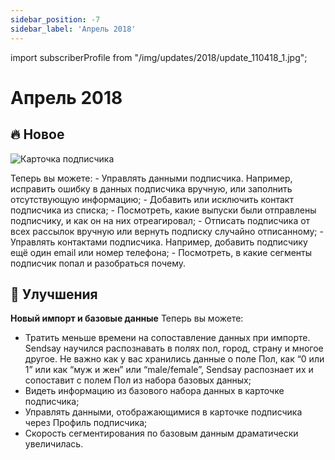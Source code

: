 ```yaml
---
sidebar_position: -7
sidebar_label: 'Апрель 2018'
---
```


import subscriberProfile from "/img/updates/2018/update_110418_1.jpg";

# Апрель 2018

## 🔥 Новое

<p align="left">
    <img src={subscriberProfile} alt="Карточка подписчика" />
</p>
Теперь вы можете:
- Управлять данными подписчика. Например, исправить ошибку в данных подписчика вручную, или заполнить отсутствующую информацию;
- Добавить или исключить контакт подписчика из списка;
- Посмотреть, какие выпуски были отправлены подписчику, и как он на них отреагировал;
- Отписать подписчика от всех рассылок вручную или вернуть подписку случайно отписанному;
- Управлять контактами подписчика. Например, добавить подписчику ещё один email или номер телефона;
- Посмотреть, в какие сегменты подписчик попал и разобраться почему.

## 🚀 Улучшения

**Новый импорт и базовые данные**
Теперь вы можете:

- Тратить меньше времени на сопоставление данных при импорте. Sendsay научился распознавать в полях пол, город, страну и многое другое. Не важно как у вас хранились данные о поле Пол, как “0 или 1” или как “муж и жен” или “male/female”, Sendsay распознает их и сопоставит с полем Пол из набора базовых данных;
- Видеть информацию из базового набора данных в карточке подписчика;
- Управлять данными, отображающимися в карточке подписчика через Профиль подписчика;
- Скорость сегментирования по базовым данным драматически увеличилась.
